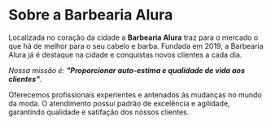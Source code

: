 <!DOCTYPE html>
<html lang="pt-br">
<head>
<meta charset="UTF-8">
<title>Barbearia Alura</title>
</head>
<body>
<h1>Sobre a Barbearia Alura</h1>
    
<p>Localizada no coração da cidade a <strong>Barbearia Alura</strong> traz para o mercado o que há de melhor para o seu cabelo e barba. Fundada em 2019, a Barbearia Alura já é destaque na cidade e conquistas novos clientes a cada dia.</p>
 
 <p><em>Nossa missão é: <strong>"Proporcionar auto-estima e qualidade de vida aos clientes"</strong>.</em></p>
 
 <p>Oferecemos profissionais experientes e antenados ás mudanças no mundo da moda. O atendimento possui padrão de excelência e agilidade, garantindo qualidade e satifação dos nossos clientes.</p>
 </body>  
 </html>
